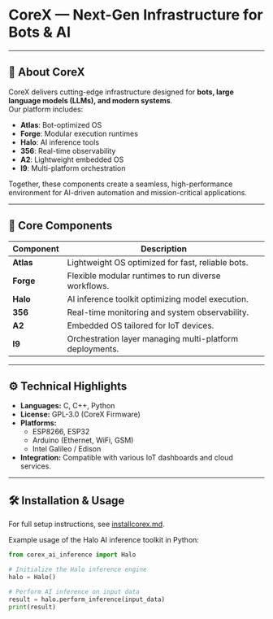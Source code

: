 # CoreX — Next-Gen Infrastructure for Bots & AI

---

## 🚀 About CoreX

CoreX delivers cutting-edge infrastructure designed for **bots, large language models (LLMs), and modern systems**.  
Our platform includes:

- **Atlas**: Bot-optimized OS  
- **Forge**: Modular execution runtimes  
- **Halo**: AI inference tools  
- **356**: Real-time observability  
- **A2**: Lightweight embedded OS  
- **I9**: Multi-platform orchestration  

Together, these components create a seamless, high-performance environment for AI-driven automation and mission-critical applications.

---

## 🧩 Core Components

| Component | Description                                         |
|-----------|-----------------------------------------------------|
| **Atlas** | Lightweight OS optimized for fast, reliable bots. |
| **Forge** | Flexible modular runtimes to run diverse workflows.|
| **Halo**  | AI inference toolkit optimizing model execution.  |
| **356**   | Real-time monitoring and system observability.    |
| **A2**    | Embedded OS tailored for IoT devices.              |
| **I9**    | Orchestration layer managing multi-platform deployments.|

---

## ⚙️ Technical Highlights

- **Languages:** C, C++, Python  
- **License:** GPL-3.0 (CoreX Firmware)  
- **Platforms:**  
  - ESP8266, ESP32  
  - Arduino (Ethernet, WiFi, GSM)  
  - Intel Galileo / Edison  
- **Integration:** Compatible with various IoT dashboards and cloud services.

---

## 🛠 Installation & Usage

For full setup instructions, see [installcorex.md](https://github.com/CodingWithDuckii/CoreX/blob/main/installcorex.md).

Example usage of the Halo AI inference toolkit in Python:

```python
from corex_ai_inference import Halo

# Initialize the Halo inference engine
halo = Halo()

# Perform AI inference on input data
result = halo.perform_inference(input_data)
print(result)
